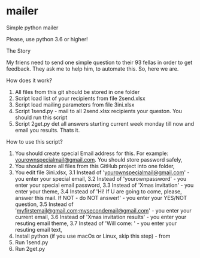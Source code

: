 # mailer
Simple python mailer

Please, use python 3.6 or higher!


The Story

My friens need to send one simple question to their 93 fellas in order to get feedback. They ask me to help him, to automate this. So, here we are. 

How does it work?
1. All files from this git should be stored in one folder
2. Script load list of your recipients from file 2send.xlsx
3. Script load mailing parameters from file 3ini.xlsx
4. Script 1send.py - mail to all 2send.xlsx recipients your queston. You should run this script
5. Script 2get.py det all answers sturting current week monday till now and email you results.
Thats it.

How to use this script?
1. You should create special Email address for this. For example: yourownspecialmail@gmail.com. You should store password safely,
2. You should store all files from this GitHub project into one folder,
3. You edit file 3ini.xlsx,
3.1 Instead of 'yourownspecialmail@gmail.com' - you enter your special email,
3.2 Instead of 'yourownpassword' - you enter your special email password,
3.3 Instead of 'Xmas invitation' - you enter your theme,
3.4 Instead of 'Hi! If U are going to come, please, answer this mail. If NOT - do NOT answer!' - you enter your YES/NOT question,
3.5 Instead of 'myfirstemail@gmail.com;mysecondemail@gmail.com' - you enter your current email,
3.6 Instead of 'Xmas invitation results' - you enter your resuting email theme,
3.7 Instead of 'Will come: ' - you enter your resuting email text,
4. Install python (if you use macOs or Linux, skip this step) - from
5. Run 1send.py
6. Run 2get.py

